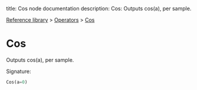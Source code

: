 title: Cos node documentation
description: Cos: Outputs cos(a), per sample.

[Reference library](../../index.md) > [Operators](../index.md) > [Cos](index.md)

# Cos

Outputs cos(a), per sample.

Signature:
```python
Cos(a=0)
```
